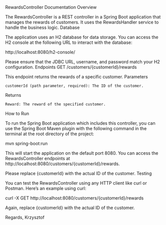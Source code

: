 RewardsController Documentation
Overview

The RewardsController is a REST controller in a Spring Boot application that manages the rewards of customers. It uses the RewardsHandler service to handle the business logic.
Database

The application uses an H2 database for data storage. You can access the H2 console at the following URL to interact with the database:

http://localhost:8080/h2-console/

Please ensure that the JDBC URL, username, and password match your H2 configuration.
Endpoints
GET /customers/{customerId}/rewards

This endpoint returns the rewards of a specific customer.
Parameters

    customerId (path parameter, required): The ID of the customer.

Returns

    Reward: The reward of the specified customer.

How to Run

To run the Spring Boot application which includes this controller, you can use the Spring Boot Maven plugin with the following command in the terminal at the root directory of the project:

mvn spring-boot:run

This will start the application on the default port 8080. You can access the RewardsController endpoints at http://localhost:8080/customers/{customerId}/rewards.

Please replace {customerId} with the actual ID of the customer.
Testing

You can test the RewardsController using any HTTP client like curl or Postman. Here’s an example using curl:

curl -X GET http://localhost:8080/customers/{customerId}/rewards

Again, replace {customerId} with the actual ID of the customer.

Regards,
Krzysztof